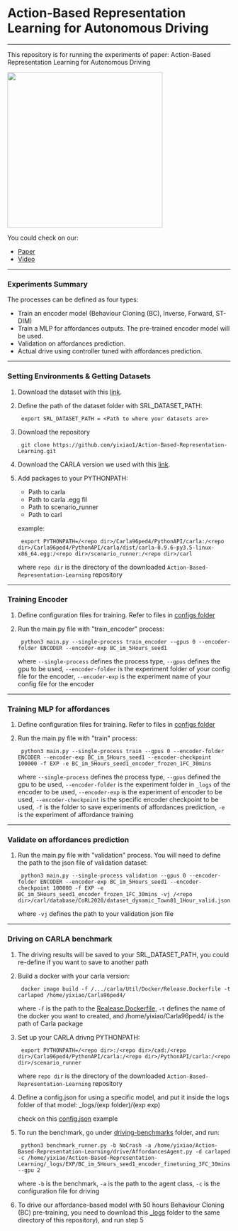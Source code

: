 # Action-Based Representation Learning for Autonomous Driving

-------------------------------------------------------------
This repository is for running the experiments of paper: Action-Based Representation Learning for Autonomous Driving

 <img src="driving_clip.gif" height="350">

You could check on our:
  - [Paper]()
  - [Video]()

-------------------------------------------------------------
### Experiments Summary

The processes can be defined as four types:

 * Train an encoder model (Behaviour Cloning (BC), Inverse, Forward, ST-DIM)
 * Train a MLP for affordances outputs. The pre-trained encoder model will be used.
 * Validation on affordances prediction.
 * Actual drive using controller tuned with affordances prediction.

-------------------------------------------------------------
### Setting Environments & Getting Datasets

1. Download the dataset with this [link]().

2. Define the path of the dataset folder with SRL_DATASET_PATH:

        export SRL_DATASET_PATH = <Path to where your datasets are>

3. Download the repository

        git clone https://github.com/yixiao1/Action-Based-Representation-Learning.git

4. Download the CARLA version we used with this [link](https://drive.google.com/file/d/1m4J2yJqL7QcCfaxvMh8erLzdGEyFC5mg/view?usp=sharing).

5. Add packages to your PYTHONPATH:

    - Path to carla
    - Path to carla .egg fil
    - Path to scenario_runner
    - Path to carl

    example:

        export PYTHONPATH=/<repo dir>/Carla96ped4/PythonAPI/carla:/<repo dir>/Carla96ped4/PythonAPI/carla/dist/carla-0.9.6-py3.5-linux-x86_64.egg:/<repo dir>/scenario_runner:/<repo dir>/carl

    where `repo dir` is the directory of the downloaded `Action-Based-Representation-Learning` repository

-------------------------------------------------------------
### Training Encoder

1. Define configuration files for training. Refer to files in [configs folder](https://github.com/yixiao1/Action-Based-Representation-Learning/tree/master/configs/ENCODER)

2. Run the main.py file with "train_encoder" process:

        python3 main.py --single-process train_encoder --gpus 0 --encoder-folder ENCODER --encoder-exp BC_im_5Hours_seed1

    where `--single-process` defines the process type, `--gpus` defines the gpu to be used, `--encoder-folder` is the experiment folder of your config file for the encoder, `--encoder-exp` is the experiment name of your config file for the encoder

-------------------------------------------------------------
### Training MLP for affordances

1. Define configuration files for training. Refer to files in [configs folder](https://github.com/yixiao1/Action-Based-Representation-Learning/tree/master/configs/EXP)

2. Run the main.py file with "train" process:

        python3 main.py --single-process train --gpus 0 --encoder-folder ENCODER --encoder-exp BC_im_5Hours_seed1 --encoder-checkpoint 100000 -f EXP -e BC_im_5Hours_seed1_encoder_frozen_1FC_30mins

   where `--single-process` defines the process type, `--gpus` defined the gpu to be used, `--encoder-folder` is the experiment folder in `_logs` of the encoder to be used, `--encoder-exp` is the experiment of encoder to be used, `--encoder-checkpoint` is the specific encoder checkpoint to be used, `-f` is the folder to save experiments of affordances prediction, `-e` is the experiment of affordance training

-------------------------------------------------------------
### Validate on affordances prediction

1. Run the main.py file with "validation" process. You will need to define the path to the json file of validation dataset:

        python3 main.py --single-process validation --gpus 0 --encoder-folder ENCODER --encoder-exp BC_im_5Hours_seed1 --encoder-checkpoint 100000 -f EXP -e BC_im_5Hours_seed1_encoder_frozen_1FC_30mins -vj /<repo dir>/carl/database/CoRL2020/dataset_dynamic_Town01_1Hour_valid.json

    where `-vj` defines the path to your validation json file

-------------------------------------------------------------
### Driving on CARLA benchmark

1. The driving results will be saved to your SRL_DATASET_PATH, you could re-define if you want to save to another path

2. Build a docker with your carla version:

        docker image build -f /.../carla/Util/Docker/Release.Dockerfile -t carlaped /home/yixiao/Carla96ped4/

    where `-f` is the path to the [Realease.Dockerfile](https://github.com/carla-simulator/carla/blob/master/Util/Docker/Release.Dockerfile), `-t` defines the name of the docker you want to created, and /home/yixiao/Carla96ped4/ is the path of Carla package

3. Set up your CARLA drivng PYTHONPATH:

        export PYTHONPATH=/<repo dir>:/<repo dir>/cad:/<repo dir>/Carla96ped4/PythonAPI/carla:/<repo dir>/PythonAPI/carla:/<repo dir>/scenario_runner

    where `repo dir` is the directory of the downloaded `Action-Based-Representation-Learning` repository


4. Define a config.json for using a specific model, and put it inside the logs folder of that model: _logs/(exp folder)/(exp exp)

   check on this [config.json](https://github.com/yixiao1/Action-Based-Representation-Learning/blob/master/_logs/EXP/BC_im_50Hours_seed1_encoder_finetuning_3FC_5Hours_s1_100000/config.json) example

5. To run the benchmark, go under [driving-benchmarks](https://github.com/yixiao1/Action-Based-Representation-Learning/tree/master/driving-benchmarks-carla_09_cexp) folder, and run:

        python3 benchmark_runner.py -b NoCrash -a /home/yixiao/Action-Based-Representation-Learning/drive/AffordancesAgent.py -d carlaped -c /home/yixiao/Action-Based-Representation-Learning/_logs/EXP/BC_im_5Hours_seed1_encoder_finetuning_3FC_30mins_s1_100000/config.json --gpu 2

    where `-b` is the benchmark, `-a` is the path to the agent class, `-c` is the configuration file for driving

6. To drive our affordance-based model with 50 hours Behaviour Cloning (BC) pre-training, you need to download this [_logs](https://drive.google.com/file/d/14N6B6Q_zhCnXZy1sne-HFjaktjNjjTjF/view?usp=sharing) folder to the same directory of this repository), and run step 5
